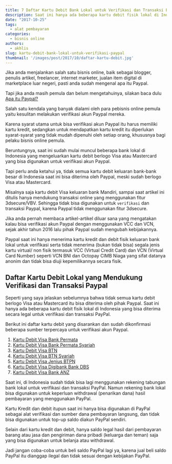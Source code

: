 ```yaml
---
title: 7 Daftar Kartu Debit Bank Lokal untuk Verifikasi dan Transaksi Paypal
description: Saat ini hanya ada beberapa kartu debit fisik lokal di Indonesia yang bisa diterima secara legal untuk verifikasi dan transaksi PayPal. Berikut ini daftarnya.
date: "2017-10-25"
tags:
  - alat pembayaran
categories:
  - bisnis online
authors:
  - akhlis
slug: kartu-debit-bank-lokal-untuk-verifikasi-paypal
thumbnail: '/images/post/2017/10/daftar-kartu-debit.jpg'
---
```


Jika anda menjalankan salah satu bisnis online, baik sebagai blogger, penulis artikel, freelancer, internet marketer, jualan item digital di marketplace luar negeri, pasti anda sudah mengenal apa itu Paypal.

Tapi jika anda masih pemula dan belum mengetahuinya, silakan baca dulu [Apa itu Paypal?](https://nettren.com/cara-membuat-akun-paypal/)

Salah satu kendala yang banyak dialami oleh para pebisnis online pemula yaitu kesulitan melakukan verifikasi akun Paypal mereka. 

Karena syarat utama untuk bisa verifikasi akun Paypal itu harus memiliki kartu kredit, sedangkan untuk mendapatkan kartu kredit itu diperlukan syarat-syarat yang tidak mudah dipenuhi oleh setiap orang, khususnya bagi pelaku bisnis online pemula.

Beruntungnya, saat ini sudah mulai muncul beberapa bank lokal di Indonesia yang mengeluarkan kartu debit berlogo Visa atau Mastercard yang bisa digunakan untuk verifikasi akun Paypal.

Tapi perlu anda ketahui ya, tidak semua kartu debit keluaran bank-bank besar di Indonesia saat ini bisa diterima oleh Paypal, meski sudah berlogo Visa atau Mastercard.

Misalnya saja kartu debit Visa keluaran bank Mandiri, sampai saat artikel ini ditulis hanya mendukung transaksi online yang menggunakan fitur 3dsecure/VBV. Sehingga tidak bisa digunakan untuk `verifikasi` dan transaksi Paypal, karena Paypal tidak menggunakan fitur 3dsecure.

Jika anda pernah membaca artikel-artikel diluar sana yang mengatakan kalau bisa verifikasi akun Paypal dengan menggunakan VCC dan VCN, sejak akhir tahun 2016 lalu pihak Paypal sudah mengubah kebijakannya.

Paypal saat ini hanya menerima kartu kredit dan debit fisik keluaran bank lokal untuk verifikasi serta tidak menerima (bukan tidak bisa) segala jenis kartu virtual/ non fisik termasuk VCC (Virtual Credit Card) dan VCN (Virtual Card Number) seperti VCN BNI dan Octopay CIMB Niaga yang sifat datanya anonim dan tidak bisa diuji kepemilikannya secara fisik.

## Daftar Kartu Debit Lokal yang Mendukung Verifikasi dan Transaksi Paypal

Seperti yang saya jelaskan sebelumnya bahwa tidak semua kartu debit berlogo Visa atau Mastercard itu bisa diterima oleh pihak Paypal. Saat ini hanya ada beberapa kartu debit fisik lokal di Indonesia yang bisa diterima secara legal untuk verifikasi dan transaksi PayPal.

Berikut ini daftar kartu debit yang disarankan dan sudah dikonfirmasi beberapa sumber terpercaya untuk verifikasi akun Paypal.

1. [Kartu Debit Visa Bank Permata](https://www.permatabank.com/Retail/Kartu-Debit/PermataDebit-Online/#.We3lcmiCzIX)
2. [Kartu Debit Visa Bank Permata Syariah](https://www.permatabank.com/Syariah/Pendanaan/)
3. [Kartu Debit Visa BTN](http://www.btn.co.id/id/content/BTN-Promo/BTN-Promo)
4. [Kartu Debit Visa BTN Syariah](http://www.btn.co.id/id/Syariah/Produk/Produk-Dana/Tabungan-Batara-iB)
5. [Kartu Debit Visa Jenius BTPN](https://www.jenius.com/#home)
6. [Kartu Debit Visa Digibank Bank DBS](https://www.dbs.com/digibank/id/id/index.html)
7. [Kartu Debit Visa Bank ANZ](http://bankingpromo.anz.co.id/id/anz-promo/anz-atmdebit-card/)

Saat ini, di Indonesia sudah tidak bisa lagi menggunakan rekening tabungan bank lokal untuk verifikasi dan transaksi PayPal. Namun rekening bank lokal bisa digunakan untuk keperluan withdrawal (penarikan dana) hasil pembayaran yang menggunakan PayPal.

Kartu Kredit dan debit itupun saat ini hanya bisa digunakan di PayPal sebagai alat verifikasi dan sumber dana pembayaran langsung, dan tidak bisa digunakan untuk top-up saldo diakun PayPal sendiri.

Selain dari kartu kredit dan debit, hanya saldo legal hasil dari pembayaran barang atau jasa dan pengiriman dana pribadi (keluarga dan teman) saja yang bisa digunakan untuk belanja atau withdrawal.

Jadi jangan coba-coba untuk beli saldo PayPal lagi ya, karena jual beli saldo PayPal itu dianggap ilegal dan tidak sesuai dengan kebijakan PayPal.
